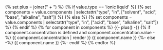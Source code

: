 {% set plus = joiner(" + ") %}
{% if value.type == 'ionic liquid' %}
{% set components = value.components | selectattr("type", "in", ["solvent", "acid", "base", "alkaline", "salt"]) %}
{% else %}
{% set components = value.components | selectattr("type", "in", ["acid", "base", "alkaline", "salt"]) %}
{% endif %}
{% for component in components %}
  {{- plus() -}}
  {% if component.concentration is defined and component.concentration.value -%}
    {{ component.concentration | render }} {{ component.name }}
  {%- else -%}
    {{ component.name }}
  {%- endif %}
{% endfor %}
